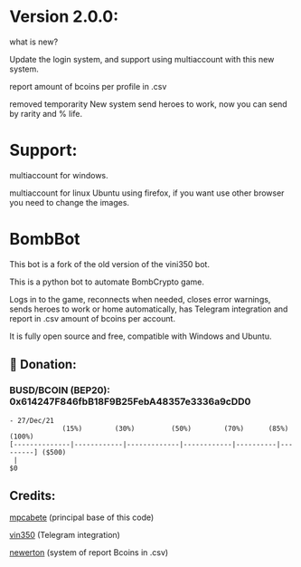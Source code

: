 # Version 2.0.0:
what is new?

Update the login system, and support using multiaccount with this new system.

report amount of bcoins per profile in .csv

removed temporarity New system send heroes to work, now you can send by rarity and % life.

# Support:

multiaccount for windows.

multiaccount for linux Ubuntu using firefox, if you want use other browser you need to change the images.

# BombBot
This bot is a fork of the old version of the vini350 bot.

This is a python bot to automate BombCrypto game.

Logs in to the game, reconnects when needed, closes error warnings, sends heroes to work or home automatically, has Telegram integration and report in .csv amount of bcoins per account.

It is fully open source and free, compatible with Windows and Ubuntu.


## 🎁 Donation:
### BUSD/BCOIN (BEP20): 0x614247F846fbB18F9B25FebA48357e3336a9cDD0

``` 
- 27/Dec/21
             (15%)        (30%)         (50%)        (70%)      (85%)     (100%)
[--------------|------------|-------------|------------|----------|---------] ($500)
 |
$0
```


## Credits:
[mpcabete](https://github.com/mpcabete)  (principal base of this code)

[vin350](https://github.com/vin350) (Telegram integration)

[newerton](https://github.com/newerton) (system of report Bcoins in .csv)
